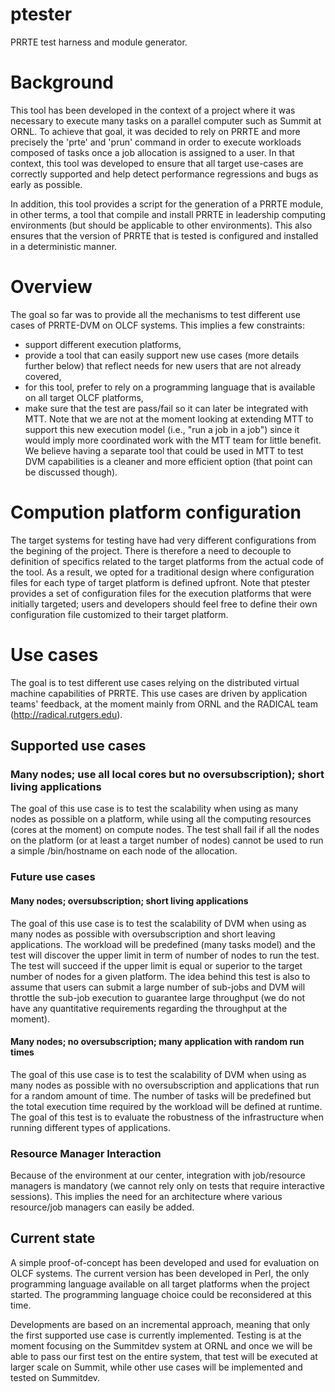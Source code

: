 # ptester
PRRTE test harness and module generator.

# Background

This tool has been developed in the context of a project where it was necessary
to execute many tasks on a parallel computer such as Summit at ORNL. To achieve
that goal, it was decided to rely on PRRTE and more precisely the 'prte' and
'prun' command in order to execute workloads composed of tasks once a job
allocation is assigned to a user.
In that context, this tool was developed to ensure that all target use-cases
are correctly supported and help detect performance regressions and bugs as
early as possible.

In addition, this tool provides a script for the generation of a PRRTE module,
in other terms, a tool that compile and install PRRTE in leadership computing
environments (but should be applicable to other environments). This also ensures
that the version of PRRTE that is tested is configured and installed in a
deterministic manner.

# Overview

The goal so far was to provide all the mechanisms to test different use cases of PRRTE-DVM on OLCF systems. This implies a few constraints:
- support different execution platforms,
- provide a tool that can easily support new use cases (more details further below) that reflect needs for new users that are not already covered,
- for this tool, prefer to rely on a programming language that is available on all target OLCF platforms,
- make sure that the test are pass/fail so it can later be integrated with MTT. Note that we are not at the moment looking at extending MTT to support this new execution model (i.e., "run a job in a job") since it would imply more coordinated work with the MTT team for little benefit. We believe having a separate tool that could be used in MTT to test DVM capabilities is a cleaner and more efficient option (that point can be discussed though).

# Compution platform configuration

The target systems for testing have had very different configurations from the
begining of the project. There is therefore a need to decouple to definition
of specifics related to the target platforms from the actual code of the tool.
As a result, we opted for a traditional design where configuration files for
each type of target platform is defined upfront. Note that ptester provides a
set of configuration files for the execution platforms that were initially 
targeted; users and developers should feel free to define their own
configuration file customized to their target platform.

# Use cases

The goal is to test different use cases relying on the distributed virtual machine capabilities of PRRTE. This use cases are driven by application teams' feedback, at the moment mainly from ORNL and the RADICAL team (http://radical.rutgers.edu).

## Supported use cases

### Many nodes; use all local cores but no oversubscription); short living applications

The goal of this use case is to test the scalability when using as many nodes as possible on a platform, while using all the computing resources (cores at the moment) on compute nodes. The test shall fail if all the nodes on the platform (or at least a target number of nodes) cannot be used to run a simple /bin/hostname on each node of the allocation.

### Future use cases

#### Many nodes; oversubscription; short living applications

The goal of this use case is to test the scalability of DVM when using as many nodes as possible with oversubscription and short leaving applications. The workload will be predefined (many tasks model) and the test will discover the upper limit in term of number of nodes to run the test. The test will succeed if the upper limit is equal or superior to the target number of nodes for a given platform. The idea behind this test is also to assume that users can submit a large number of sub-jobs and DVM will throttle the sub-job execution to guarantee large throughput (we do not have any quantitative requirements regarding the throughput at the moment).

#### Many nodes; no oversubscription; many application with random run times

The goal of this use case is to test the scalability of DVM when using as many nodes as possible with no oversubscription and applications that run for a random amount of time. The number of tasks will be predefined but the total execution time required by the workload will be defined at runtime. The goal of this test is to evaluate the robustness of the infrastructure when running different types of applications.

### Resource Manager Interaction

Because of the environment at our center, integration with job/resource managers is mandatory (we cannot rely only on tests that require interactive sessions). This implies the need for an architecture where various resource/job managers can easily be added.

## Current state

A simple proof-of-concept has been developed and used for evaluation on OLCF systems. The current version has been developed in Perl, the only programming language available on all target platforms when the project started. The programming language choice could be reconsidered at this time.

Developments are based on an incremental approach, meaning that only the first supported use case is currently implemented. Testing is at the moment focusing on the Summitdev system at ORNL and once we will be able to pass our first test on the entire system, that test will be executed at larger scale on Summit, while other use cases will be implemented and tested on Summitdev.
